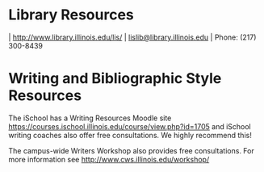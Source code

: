 # Library Resources
| <http://www.library.illinois.edu/lis/>
| lislib@library.illinois.edu 
| Phone: (217) 300-8439

# Writing and Bibliographic Style Resources
The iSchool has a Writing Resources Moodle site
<https://courses.ischool.illinois.edu/course/view.php?id=1705> and
iSchool writing coaches also offer free consultations. We highly recommend this!

The campus-wide Writers Workshop also provides free consultations. For more
information see <http://www.cws.illinois.edu/workshop/> 
